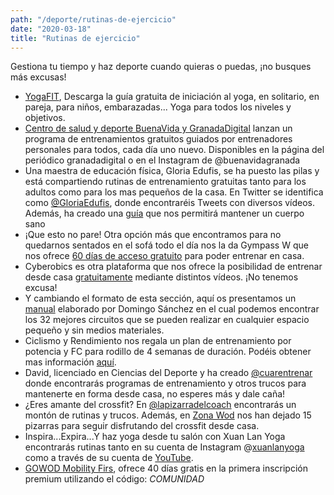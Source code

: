 ```yaml
---
path: "/deporte/rutinas-de-ejercicio"
date: "2020-03-18"
title: "Rutinas de ejercicio"
---
```


Gestiona tu tiempo y haz deporte cuando quieras o puedas, ¡no busques más excusas!

- [YogaFIT](https://publicidad.motorpress-iberica.es/YOGAFIT_01_zinio.pdf), Descarga la guía gratuita de iniciación al yoga, en solitario, en pareja, para niños, embarazadas... Yoga para todos los niveles y objetivos.
- [Centro de salud y deporte BuenaVida y GranadaDigital](https://www.instagram.com/buenavidagranada/) lanzan un programa de entrenamientos gratuitos guiados por entrenadores personales para todos, cada día uno nuevo. Disponibles en la página del periódico granadadigital o en el Instagram de @buenavidagranada
- Una maestra de educación física, Gloria Edufis, se ha puesto las pilas y está compartiendo rutinas de entrenamiento gratuitas tanto para los adultos como para los mas pequeños de la casa. En Twitter se identifica como [@GloriaEdufis](https://twitter.com/gloriaedufis?lang=es), donde encontraréis Tweets con diversos vídeos. Además, ha creado una [guía](https://view.genial.ly/5e6c98614b44a00fb78d96f5) que nos permitirá mantener un cuerpo sano
- ¡Que esto no pare! Otra opción más que encontramos para no quedarnos sentados en el sofá todo el día nos la da Gympass W que nos ofrece [60 días de acceso gratuito](https://wellness.gympass.com/es?utm_source=gympassW-email&utm_medium=email&utm_campaign=ESP-ALL-poclaunch-none-AM-gympassW&utm_content=email1active&utm_term=_TestNone_button_1_tryforfree-2020-03-10&ll=es&registration_type=b2b) para poder entrenar en casa.
- Cyberobics es otra plataforma que nos ofrece la posibilidad de entrenar desde casa [gratuitamente](https://app.cyberobics.com/) mediante distintos vídeos. ¡No tenemos excusa!
- Y cambiando el formato de esta sección, aquí os presentamos un [manual](http://publicidad.motorpress-iberica.es/SPORTLIFE_210_32-circuitos-en-casa.pdf) elaborado por Domingo Sánchez en el cual podemos encontrar los 32 mejores circuitos que se pueden realizar en cualquier espacio pequeño y sin medios materiales.
- Ciclismo y Rendimiento nos regala un plan de entrenamiento por potencia y FC para rodillo de 4 semanas de duración. Podéis obtener mas información [aquí](https://www.ciclismoyrendimiento.com/entrenamiento-en-rodillo/).
- David, licenciado en Ciencias del Deporte y ha creado [@cuarentrenar](https://instagram.com/cuarentrenar?igshid=fo1vbt61tt3v) donde encontrarás programas de entrenamiento y otros trucos para mantenerte en forma desde casa, no esperes más y dale caña!
- ¿Eres amante del crossfit? En [@lapizarradelcoach](https://instagram.com/lapizarradelcoach?igshid=1b71bq65wsvbg) encontrarás un montón de rutinas y trucos. Además, en [Zona Wod](https://www.zonawod.com/wods-de-crossfit-en-casa/) nos han dejado 15 pizarras para seguir disfrutando del crossfit desde casa.
- Inspira...Expira...Y haz yoga desde tu salón con Xuan Lan Yoga encontrarás rutinas tanto en su cuenta de Instagram @[xuanlanyoga](https://www.instagram.com/xuanlanyoga/) como a través de su cuenta de [YouTube](https://www.youtube.com/user/yogalanbcn).
- [GOWOD Mobility Firs](https://www.gowod.app/), ofrece 40 días gratis en la primera inscripción premium utilizando el código: _COMUNIDAD_
